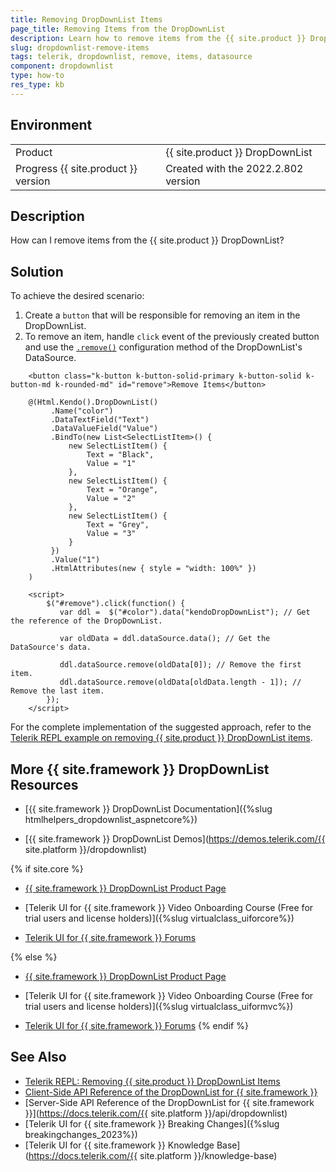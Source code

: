 ```yaml
---
title: Removing DropDownList Items
page_title: Removing Items from the DropDownList
description: Learn how to remove items from the {{ site.product }} DropDownList by following the steps in the Knowledge Base section of the {{ site.product }} components.
slug: dropdownlist-remove-items
tags: telerik, dropdownlist, remove, items, datasource
component: dropdownlist
type: how-to
res_type: kb
---
```


## Environment

<table>
 <tr>
  <td>Product</td>
  <td>{{ site.product }} DropDownList</td>
 </tr>
 <tr>
  <td>Progress {{ site.product }} version</td>
  <td>Created with the 2022.2.802 version</td>
 </tr>
</table>

## Description

How can I remove items from the {{ site.product }} DropDownList?

## Solution

To achieve the desired scenario: 

1. Create a `button` that will be responsible for removing an item in the DropDownList.
1. To remove an item, handle `click` event of the previously created button and use the [`.remove()`](https://docs.telerik.com/kendo-ui/api/javascript/data/datasource/methods/remove) configuration method of the DropDownList's DataSource.

```Razor Index.cshtml
    <button class="k-button k-button-solid-primary k-button-solid k-button-md k-rounded-md" id="remove">Remove Items</button>

    @(Html.Kendo().DropDownList()
         .Name("color")
         .DataTextField("Text")
         .DataValueField("Value")
         .BindTo(new List<SelectListItem>() {
             new SelectListItem() {
                 Text = "Black",
                 Value = "1"
             },
             new SelectListItem() {
                 Text = "Orange",
                 Value = "2"
             },
             new SelectListItem() {
                 Text = "Grey",
                 Value = "3"
             }
         })
         .Value("1")
         .HtmlAttributes(new { style = "width: 100%" })
    )
```
```JS script.js
    <script>
        $("#remove").click(function() {
           var ddl =  $("#color").data("kendoDropDownList"); // Get the reference of the DropDownList. 

           var oldData = ddl.dataSource.data(); // Get the DataSource's data.

           ddl.dataSource.remove(oldData[0]); // Remove the first item.
           ddl.dataSource.remove(oldData[oldData.length - 1]); // Remove the last item.
        });
    </script>
```

For the complete implementation of the suggested approach, refer to the [Telerik REPL example on removing {{ site.product }} DropDownList items](https://netcorerepl.telerik.com/QQOXbxbx53N2swP026).

## More {{ site.framework }} DropDownList Resources

* [{{ site.framework }} DropDownList Documentation]({%slug htmlhelpers_dropdownlist_aspnetcore%})

* [{{ site.framework }} DropDownList Demos](https://demos.telerik.com/{{ site.platform }}/dropdownlist)

{% if site.core %}
* [{{ site.framework }} DropDownList Product Page](https://www.telerik.com/aspnet-core-ui/dropdownlist)

* [Telerik UI for {{ site.framework }} Video Onboarding Course (Free for trial users and license holders)]({%slug virtualclass_uiforcore%})

* [Telerik UI for {{ site.framework }} Forums](https://www.telerik.com/forums/aspnet-core-ui)

{% else %}
* [{{ site.framework }} DropDownList Product Page](https://www.telerik.com/aspnet-mvc/dropdownlist)

* [Telerik UI for {{ site.framework }} Video Onboarding Course (Free for trial users and license holders)]({%slug virtualclass_uiformvc%})

* [Telerik UI for {{ site.framework }} Forums](https://www.telerik.com/forums/aspnet-mvc)
{% endif %}

## See Also

* [Telerik REPL: Removing {{ site.product }} DropDownList Items](https://netcorerepl.telerik.com/QQOXbxbx53N2swP026)
* [Client-Side API Reference of the DropDownList for {{ site.framework }}](https://docs.telerik.com/kendo-ui/api/javascript/ui/dropdownlist)
* [Server-Side API Reference of the DropDownList for {{ site.framework }}](https://docs.telerik.com/{{ site.platform }}/api/dropdownlist)
* [Telerik UI for {{ site.framework }} Breaking Changes]({%slug breakingchanges_2023%})
* [Telerik UI for {{ site.framework }} Knowledge Base](https://docs.telerik.com/{{ site.platform }}/knowledge-base)
